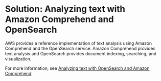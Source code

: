 # Solution: Analyzing text with Amazon Comprehend and OpenSearch<a name="elasticsearch"></a>

AWS provides a reference implementation of text analysis using Amazon Comprehend and the OpenSearch service\. Amazon Comprehend provides text analysis and OpenSearch provides document indexing, searching, and visualization\. 

For more information, see [Analyzing text with OpenSearch and Amazon Comprehend]( https://aws.amazon.com/solutions/analyzing-text-with-amazon-elasticsearch-service-and-amazon-comprehend/)\.